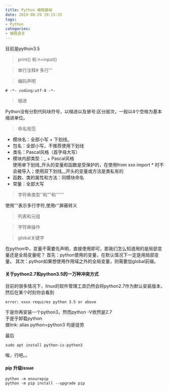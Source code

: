 ```yaml
---
title: Python 编程基础
date: 2019-08-29 19:15:33
tags:
- Python
categories: 
- 编程语言
---
```

目前是python3.5
> print() 和 n=input()

> 单行注释# 多行'''

> 编码声明
```
# -*- coding:utf-8 -*-
```
> 缩进<br>

Python没有分割代码块符号，以缩进以及冒号:区分层次，一般以4个空格为基本缩进单位。
> 命名规范
 + 模块名：全部小写 + 下划线_
 + 包名：全部小写，不推荐使用下划线
 + 类名：Pascal风格（首字母大写）
 + 模块内部类型：_ + Pascal风格<br>
 使用单下划线_开头的变量和函数是受保护的，在使用from xxx import * 时不会被导入；使用双下划线__开头的变量或方法是类私有的
 + 函数、类的属性和方法：同模块命名
 + 常量：全部大写
 
>字符串类型''和""和''''''<br>

使用'''表示多行字符,使用r''屏蔽转义
> 列表和元组

> 字符串操作

> global关键字

在python中，变量不需要先声明，直接使用即可，那我们怎么知道用的是局部变量还是全局变量呢？
首先：python使用的变量，在默认情况下一定是用局部变量。
其次：python如果想使用作用域之外的全局变量，则需要加global前缀。

#### 关于python2.7和python3.5的一万种冲突方式
目前的很多情况下，linux的软件管理工具仍然会将python2.7作为默认安装版本，然后在某个时刻你会看到
```
error: xxxx requires python 3.5 or above
```
于是你再安装一个python3，然而python -V依然是2.7<br>
于是乎卸载python<br>
做link: alias python=python3 均是徒劳

最后
```
sudo apt install python-is-python3
```
唉，行吧。。

#### pip 升级issue
```
python -m ensurepip
python -m pip install --upgrade pip
```